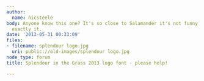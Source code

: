 ```yaml
---
author:
  name: nicsteele
body: Anyone know this one? It's so close to Salamander it's not funny but it's not
  exactly it.
date: '2013-05-31 00:33:09'
files:
- filename: splendour logo.jpg
  uri: public://old-images/splendour logo.jpg
node_type: forum
title: Splendour in the Grass 2013 logo font - please help!

---
```

